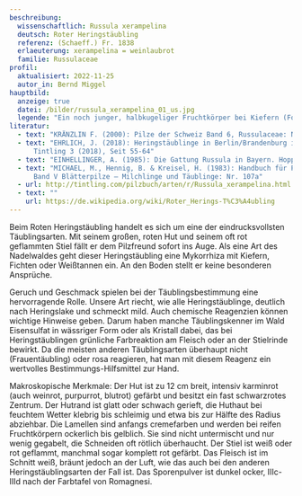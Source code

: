 ```yaml
---
beschreibung:
  wissenschaftlich: Russula xerampelina
  deutsch: Roter Heringstäubling
  referenz: (Schaeff.) Fr. 1838
  erlaeuterung: xerampelina = weinlaubrot
  familie: Russulaceae
profil:
  aktualisiert: 2022-11-25
  autor_in: Bernd Miggel
hauptbild:
  anzeige: true
  datei: /bilder/russula_xerampelina_01_us.jpg
  legende: "Ein noch junger, halbkugeliger Fruchtkörper bei Kiefern (Foto: Udo Schäfer)"
literatur:
  - text: "KRÄNZLIN F. (2000): Pilze der Schweiz Band 6, Russulaceae: Nr. 217"
  - text: "EHRLICH, J. (2018): Heringstäublinge in Berlin/Brandenburg in: Der
      Tintling 3 (2018), Seit 55-64"
  - text: "EINHELLINGER, A. (1985): Die Gattung Russula in Bayern. Hoppea 43: Nr. 54"
  - text: "MICHAEL, M., Hennig, B. & Kreisel, H. (1983): Handbuch für Pilzfreunde
      Band V Blätterpilze – Milchlinge und Täublinge: Nr. 107a"
  - url: http://tintling.com/pilzbuch/arten/r/Russula_xerampelina.html
  - text: ""
    url: https://de.wikipedia.org/wiki/Roter_Herings-T%C3%A4ubling
---
```

Beim Roten Heringstäubling handelt es sich um eine der eindrucksvollsten Täublingsarten. Mit seinem großen, roten Hut und seinem oft rot geflammten Stiel fällt er dem Pilzfreund sofort ins Auge. Als eine Art des Nadelwaldes geht dieser Heringstäubling eine Mykorrhiza mit Kiefern, Fichten oder Weißtannen ein. An den Boden stellt er keine besonderen Ansprüche.

Geruch und Geschmack spielen bei der Täublingsbestimmung eine hervorragende Rolle. Unsere Art riecht, wie alle Heringstäublinge, deutlich nach Heringslake und schmeckt mild. Auch chemische Reagenzien können wichtige Hinweise geben. Darum haben manche Täublingskenner im Wald Eisensulfat in wässriger Form oder als Kristall dabei, das bei Heringstäublingen grünliche Farbreaktion am Fleisch oder an der Stielrinde bewirkt. Da die meisten anderen Täublingsarten überhaupt nicht (Frauentäubling) oder rosa reagieren, hat man mit diesem Reagenz ein wertvolles Bestimmungs-Hilfsmittel zur Hand.

Makroskopische Merkmale:
Der Hut ist zu 12 cm breit, intensiv karminrot (auch weinrot, purpurrot, blutrot) gefärbt und besitzt ein fast schwarzrotes Zentrum. Der Hutrand ist glatt oder schwach gerieft, die Huthaut bei feuchtem Wetter klebrig bis schleimig und etwa bis zur Hälfte des Radius abziehbar. 
Die Lamellen sind anfangs cremefarben und werden bei reifen Fruchtkörpern ockerlich bis gelblich. Sie sind nicht untermischt und nur wenig gegabelt, die Schneiden oft rötlich überhaucht.
Der Stiel ist weiß oder rot geflammt, manchmal sogar komplett rot gefärbt.
Das Fleisch ist im Schnitt weiß, bräunt jedoch an der Luft, wie das auch bei den anderen Heringstäublingsarten der Fall ist.
Das Sporenpulver ist dunkel ocker, IIIc-IIId nach der Farbtafel von Romagnesi.




